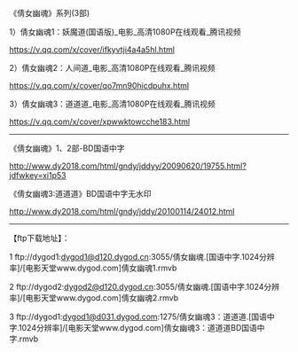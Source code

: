 《倩女幽魂》系列(3部)

1）倩女幽魂1：妖魔道(国语版)_电影_高清1080P在线观看_腾讯视频

https://v.qq.com/x/cover/ifkyvtji4a4a5hl.html

2）倩女幽魂2：人间道_电影_高清1080P在线观看_腾讯视频

https://v.qq.com/x/cover/qo7mn90hicdpuhx.html

3）倩女幽魂3：道道道_电影_高清1080P在线观看_腾讯视频

https://v.qq.com/x/cover/xpwwktowcche183.html

-----

《倩女幽魂》1、2部-BD国语中字

http://www.dy2018.com/html/gndy/jddyy/20090620/19755.html?jdfwkey=xi1p53

《倩女幽魂3:道道道》BD国语中字无水印

http://www.dy2018.com/html/gndy/jddy/20100114/24012.html

----

【ftp下载地址】： 

1
ftp://dygod1:dygod1@d120.dygod.cn:3055/倩女幽魂.[国语中字.1024分辨率]/[电影天堂www.dygod.com]倩女幽魂1.rmvb  

2 
ftp://dygod2:dygod2@d120.dygod.cn:3055/倩女幽魂.[国语中字.1024分辨率]/[电影天堂www.dygod.com]倩女幽魂2.rmvb 

3
ftp://dygod1:dygod1@d031.dygod.com:1275/倩女幽魂3：道道道.[国语中字.1024分辨率]/[电影天堂www.dygod.com]倩女幽魂3：道道道BD国语中字.rmvb  

